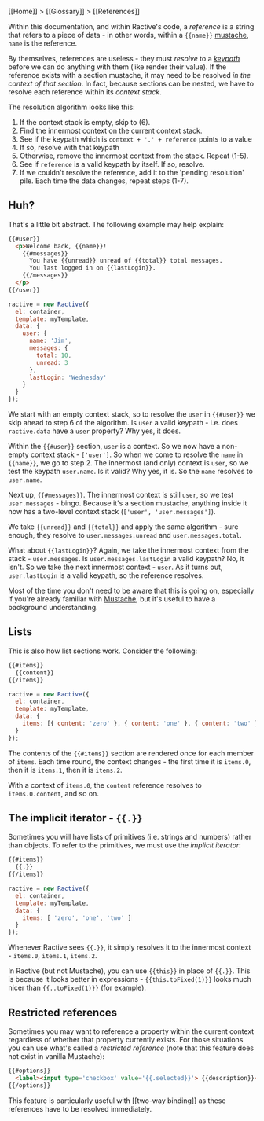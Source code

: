 [[Home]] > [[Glossary]] > [[References]]

Within this documentation, and within Ractive's code, a *reference* is a string that refers to a piece of data - in other words, within a `{{name}}` [mustache](mustaches), `name` is the reference.

By themselves, references are useless - they must *resolve* to a *[keypath](keypaths)* before we can do anything with them (like render their value). If the reference exists with a section mustache, it may need to be resolved *in the context of that section*. In fact, because sections can be nested, we have to resolve each reference within its *context stack*.

The resolution algorithm looks like this:

1. If the context stack is empty, skip to (6).
2. Find the innermost context on the current context stack.
3. See if the keypath which is `context + '.' + reference` points to a value
4. If so, resolve with that keypath
5. Otherwise, remove the innermost context from the stack. Repeat (1-5).
6. See if `reference` is a valid keypath by itself. If so, resolve.
7. If we couldn't resolve the reference, add it to the 'pending resolution' pile. Each time the data changes, repeat steps (1-7).


## Huh?

That's a little bit abstract. The following example may help explain:

```html
{{#user}}
  <p>Welcome back, {{name}}!
    {{#messages}}
      You have {{unread}} unread of {{total}} total messages.
      You last logged in on {{lastLogin}}.
    {{/messages}}
  </p>
{{/user}}
```

```js
ractive = new Ractive({
  el: container,
  template: myTemplate,
  data: {
    user: {
      name: 'Jim',
      messages: {
        total: 10,
        unread: 3
      },
      lastLogin: 'Wednesday'
    }
  }
});
```

We start with an empty context stack, so to resolve the `user` in `{{#user}}` we skip ahead to step 6 of the algorithm. Is `user` a valid keypath - i.e. does `ractive.data` have a `user` property? Why yes, it does.

Within the `{{#user}}` section, `user` is a context. So we now have a non-empty context stack - `['user']`. So when we come to resolve the `name` in `{{name}}`, we go to step 2. The innermost (and only) context is `user`, so we test the keypath `user.name`. Is it valid? Why yes, it is. So the `name` resolves to `user.name`.

Next up, `{{#messages}}`. The innermost context is still `user`, so we test `user.messages` - bingo. Because it's a section mustache, anything inside it now has a two-level context stack (`['user', 'user.messages']`).

We take `{{unread}}` and `{{total}}` and apply the same algorithm - sure enough, they resolve to `user.messages.unread` and `user.messages.total`.

What about `{{lastLogin}}`? Again, we take the innermost context from the stack - `user.messages`. Is `user.messages.lastLogin` a valid keypath? No, it isn't. So we take the next innermost context - `user`. As it turns out, `user.lastLogin` is a valid keypath, so the reference resolves.

Most of the time you don't need to be aware that this is going on, especially if you're already familiar with [Mustache](mustaches), but it's useful to have a background understanding.


## Lists

This is also how list sections work. Consider the following:

```html
{{#items}}
  {{content}}
{{/items}}
```

```js
ractive = new Ractive({
  el: container,
  template: myTemplate,
  data: {
    items: [{ content: 'zero' }, { content: 'one' }, { content: 'two' }]
  }
});
```

The contents of the `{{#items}}` section are rendered once for each member of `items`. Each time round, the context changes - the first time it is `items.0`, then it is `items.1`, then it is `items.2`.

With a context of `items.0`, the `content` reference resolves to `items.0.content`, and so on.


## The implicit iterator - `{{.}}`

Sometimes you will have lists of primitives (i.e. strings and numbers) rather than objects. To refer to the primitives, we must use the *implicit iterator*:

```html
{{#items}}
  {{.}}
{{/items}}
```

```js
ractive = new Ractive({
  el: container,
  template: myTemplate,
  data: {
    items: [ 'zero', 'one', 'two' ]
  }
});
```

Whenever Ractive sees `{{.}}`, it simply resolves it to the innermost context - `items.0`, `items.1`, `items.2`.

In Ractive (but not Mustache), you can use `{{this}}` in place of `{{.}}`. This is because it looks better in expressions - `{{this.toFixed(1)}}` looks much nicer than `{{..toFixed(1)}}` (for example).

## Restricted references

Sometimes you may want to reference a property within the current context regardless of whether that property currently exists. For those situations you can use what's called a *restricted reference* (note that this feature does not exist in vanilla Mustache):

```html
{{#options}}
  <label><input type='checkbox' value='{{.selected}}'> {{description}}</label>
{{/options}}
```

This feature is particularly useful with [[two-way binding]] as these references have to be resolved immediately.